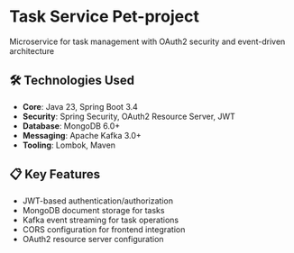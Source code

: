 # Task Service Pet-project

Microservice for task management with OAuth2 security and event-driven architecture

## 🛠 Technologies Used

- **Core**: Java 23, Spring Boot 3.4
- **Security**: Spring Security, OAuth2 Resource Server, JWT
- **Database**: MongoDB 6.0+
- **Messaging**: Apache Kafka 3.0+
- **Tooling**: Lombok, Maven

## 📋 Key Features

- JWT-based authentication/authorization
- MongoDB document storage for tasks
- Kafka event streaming for task operations
- CORS configuration for frontend integration
- OAuth2 resource server configuration
